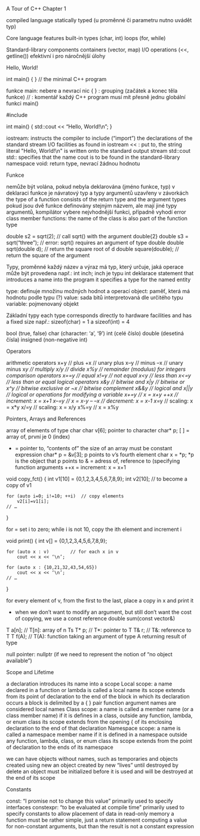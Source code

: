 A Tour of C++
Chapter 1

compiled language
statically typed (u proměnné či parametru nutno uvádět typ)


Core language features
built-in types (char, int)
loops (for, while)

Standard-library components
containers (vector, map)
I/O operations (<<, getline())
efektivní i pro náročnější úlohy



Hello, World!


int main() { }			// the minimal C++ program



funkce main: nebere a nevrací nic
{ } : grouping (začátek a konec těla funkce)
// : komentář
každý C++ program musí mít přesně jednu globální funkci main()


#include <iostream>

int main()
{
	std::cout << “Hello, World!\n”;
}


iostream: instructs the compiler to include (“import”) the declarations of the standard stream I/O facilities as found in iostream
<< : put to, the string literal "Hello, World!\n" is written onto the standard output stream std::cout
std:: specifies that the name cout is to be found in the standard-library namespace
void: return type, nevrací žádnou hodnotu

Funkce

nemůže být volána, pokud nebyla deklarována (jméno funkce, typ)
v deklaraci funkce je návratový typ a typy argumentů uzavřeny v závorkách
the type of a function consists of the return type and the argument types
pokud jsou dvě funkce definovány stejným názvem, ale mají jiné typy argumentů, kompilátor vybere nejvhodnější funkci, případně vyhodí error
class member functions: the name of the class is also part of the function type

double s2 = sqrt(2); 		// call sqrt() with the argument double{2}
double s3 = sqrt(“three”);	// error: sqrt() requires an argument of type double
double sqrt(double d);	// return the square root of d
double square(double);	// return the square of the argument


Typy, proměnné
každý název a výraz má typ, který určuje, jaká operace může být provedena
např.:      int inch;
inch je typu int
deklarace
statement that introduces a name into the program
it specifies a type for the named entity

type:
definuje množinu možných hodnot a operací
object:
paměť, která má hodnotu podle typu (?)
value:
sada bitů interpretovaná dle určitého typu
variable:
pojmenovaný objekt

Základní typy
each type corresponds directly to hardware facilities and has a fixed size
např.: sizeof(char)  = 1  a sizeof(int) = 4

bool (true, false)
char (character: ‘a’, ‘9’)
int (celé číslo)
double (desetiná čísla)
insigned (non-negative int)

Operators

arithmetic operators
x+y    // plus
+x      // unary plus
x–y     // minus
–x       // unary minus
x*y      // multiply
x/y      // divide
x%y    // remainder (modulus) for integers
comparison operators
x==y   // equal
x!=y    // not equal
x<y     // less than
x<=y   // less than or equal
logical operators
x&y    // bitwise and
x|y      // bitwise or
x^y     // bitwise exclusive or
~x       // bitwise complement
x&&y  // logical and
x||y      // logical or
operations for modifying a variable
x+=y    // x = x+y
++x      // increment: x = x+1
x–=y    // x = x-y
– –x    // decrement: x = x-1
x*=y    // scaling: x = x*y
x/=y    // scaling: x = x/y
x%=y   // x = x%y



Pointers, Arrays and References

array of elements of type char
char v[6];
pointer to character
char* p;
[ ] = array of, první je 0 (index)
* = pointer to, “contents of”
the size of an array must be constant expression
char* p = &v[3];
p points to v’s fourth element
char x = *p;
*p is the object that p points to
& = adress of, reference to (specifying function arguments
++x = increment: x = x+1

void copy_fct()
{
	int v1[10] = {0,1,2,3,4,5,6,7,8,9};
	int v2[10];			// to become a copy of v1

	for (auto i=0; i!=10; ++i)	// copy elements
		v2[i]=v1[i];
	// …
}

for = set i to zero; while i is not 10, copy the ith element and increment i


void print()
{
	int v[] = {0,1,2,3,4,5,6,7,8,9};

	for (auto x : v)		// for each x in v
		cout << x << ‘\n’;

	for (auto x : {10,21,32,43,54,65})
		cout << x << ‘\n’;
	// …
}

for every element of v, from the first to the last, place a copy in x and print it
- when we don’t want to modify an argument, but still don’t want the cost of copying, we use a const reference
double sum(const vector<double>&)


T a[n];		// T[n]: array of n Ts
T* p;		// T*: pointer to T
T& r;		// T&: reference to T
T f(A);		// T(A): function taking an argument of type A returning result of type

null pointer: nullptr (if we need to represent the notion of “no object available”)



Scope and Lifetime

a declaration introduces its name into a scope
Local scope:
a name declared in a function or lambda is called a local name
its scope extends from its point of declaration to the end of the block in which its declaration occurs
a block is delimited by a { } pair
function argument names are considered local names
Class scope:
a name is called a member name (or a class member name) if it is defines in a class, outside any function, lambda, or enum class
its scope extends from the opening  { of its enclosing declaration to the end of that declaration
Namespace scope:
a name is called a namespace member name if it is defined in a namespace outside any function, lambda, class, or enum class
its scope extends from the point of declaration to the ends of its namespace

we can have objects without names, such as temporaries and objects created using new
an object created by new “lives” until destroyed by delete
an object must be initialized before it is used and will be destroyed at the end of its scope



Constants

const:
“I promise not to change this value”
primarily used to specify interfaces
constexpr:
“to be evaluated at compile time”
primarily used to specify constants
to allow placement of data in read-only memory
a function must be rather simple, just a return statement computing a value
for non-constant arguments, but than the result is not a constant expression
